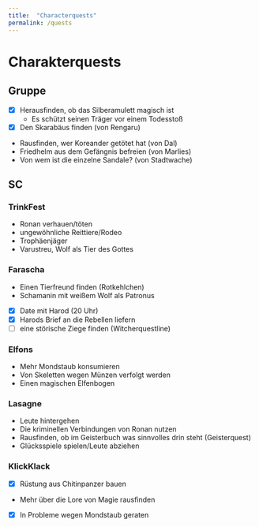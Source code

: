 ```yaml
---
title:  "Characterquests"
permalink: /quests
---
```


# Charakterquests
## Gruppe
- [x] Herausfinden, ob das Silberamulett magisch ist
  - Es schützt seinen Träger vor einem Todesstoß
- [x] Den Skarabäus finden (von Rengaru)
- Rausfinden, wer Koreander getötet hat (von Dal)
- Friedhelm aus dem Gefängnis befreien (von Marlies)
- Von wem ist die einzelne Sandale? (von Stadtwache)

## SC
### TrinkFest
- Ronan verhauen/töten
- ungewöhnliche Reittiere/Rodeo
- Trophäenjäger
- Varustreu, Wolf als Tier des Gottes

### Farascha
- Einen Tierfreund finden (Rotkehlchen)
- Schamanin mit weißem Wolf als Patronus
- [x] Date mit Harod (20 Uhr)
- [x] Harods Brief an die Rebellen liefern
- [ ] eine störische Ziege finden (Witcherquestline)

### Elfons
- Mehr Mondstaub konsumieren
- Von Skeletten wegen Münzen verfolgt werden
- Einen magischen Elfenbogen

### Lasagne
- Leute hintergehen
- Die kriminellen Verbindungen von Ronan nutzen
- Rausfinden, ob im Geisterbuch was sinnvolles drin steht (Geisterquest)
- Glücksspiele spielen/Leute abziehen

### KlickKlack
- [x] Rüstung aus Chitinpanzer bauen
- Mehr über die Lore von Magie rausfinden
- [x] In Probleme wegen Mondstaub geraten